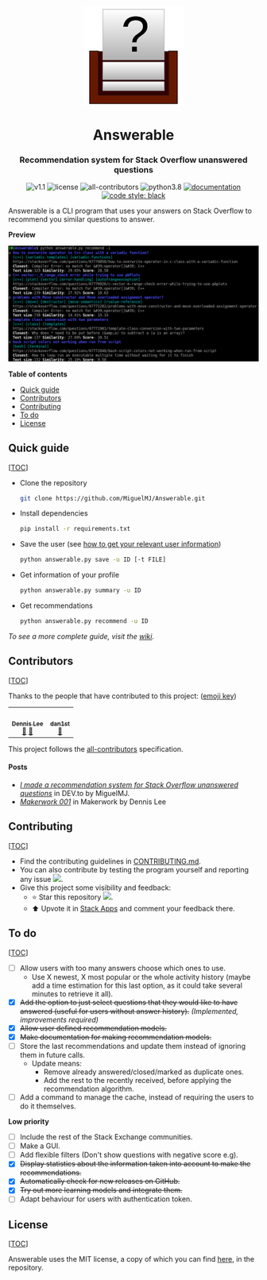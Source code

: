 <p align="center">
    <img src="doc/logo.svg" height="200px" alt="logo" title="Answerable">
</p>
<h1 align="center">Answerable</h1>
<h3 align="center">Recommendation system for Stack Overflow unanswered questions</h3>
<p align="center">
    <img title="v1.1" alt="v1.1" src="https://img.shields.io/badge/version-v1.1-informational?style=flat-square"
    <a href="LICENSE">
        <img title="MIT License" alt="license" src="https://img.shields.io/badge/license-MIT-informational?style=flat-square">
    </a>
	<img title="all-contributors" alt="all-contributors" src="https://img.shields.io/github/all-contributors/MiguelMJ/Answerable?color=informational&style=flat-square">
	<img title="python3.8" alt="python3.8" src="https://img.shields.io/badge/python-3.8-informational?style=flat-square">
	<a href="https://github.com/MiguelMJ/Answerable/wiki">
        <img title="documentation" alt="documentation" src="https://img.shields.io/badge/documentation-wiki-success?style=flat-square">
    </a>
	<a href="https://github.com/psf/black">
        <img title="code style: black" alt="code style: black" src="https://img.shields.io/badge/code%20style-black-000000.svg?style=flat-square">
    </a>
</p>



Answerable is a CLI program that uses your answers on Stack Overflow to recommend you similar questions to answer.

**Preview**

<p align="center"><img src="doc/preview.png" alt="preview"></p>

**Table of contents**

<span id="toc"></span>

  - [Quick guide](#Quick-guide30)
  - [Contributors](#contributors)
  - [Contributing](#Contributing66)
  - [To do](#To-do77)
  - [License](#License99)

<h2 id="Quick-guide30">Quick guide</h2> 

[[TOC](#toc)]

- Clone the repository

    ```bash
    git clone https://github.com/MiguelMJ/Answerable.git
    ```

- Install dependencies

    ```bash
    pip install -r requirements.txt
    ```

- Save the user (see [how to get your relevant user information](https://github.com/MiguelMJ/Answerable/wiki/Getting_user_info))

    ```bash
    python answerable.py save -u ID [-t FILE]
    ```

- Get information of your profile

    ```bash
    python answerable.py summary -u ID
    ```

- Get recommendations

  ```bash
  python answerable.py recommend -u ID
  ```

_To see a more complete guide, visit the [wiki](https://github.com/MiguelMJ/Answerable/wiki)._

<h2 id="contributors">Contributors</h2> 

[[TOC](#toc)]

Thanks to the people that have contributed to this project: ([emoji key](https://allcontributors.org/docs/en/emoji-key))

<!-- ALL-CONTRIBUTORS-LIST:START - Do not remove or modify this section -->
<!-- prettier-ignore-start -->
<!-- markdownlint-disable -->
<table>
  <tr>
    <td align="center"><a href="https://fxgit.work"><img src="https://avatars.githubusercontent.com/u/1080112?v=4?s=100" width="100px;" alt=""/><br /><sub><b>Dennis Lee</b></sub></a><br /><a href="https://github.com/MiguelMJ/Answerable/issues?q=author%3Adennislwm" title="Bug reports">🐛</a> <a href="#blog-dennislwm" title="Blogposts">📝</a></td>
    <td align="center"><a href="https://github.com/danthe1st"><img src="https://avatars.githubusercontent.com/u/34687786?v=4?s=100" width="100px;" alt=""/><br /><sub><b>dan1st</b></sub></a><br /><a href="https://github.com/MiguelMJ/Answerable/commits?author=danthe1st" title="Documentation">📖</a></td>
  </tr>
</table>
<!-- markdownlint-restore -->
<!-- prettier-ignore-end -->

<!-- ALL-CONTRIBUTORS-LIST:END -->

This project follows the [all-contributors](https://allcontributors.org/) specification.

#### Posts

- [*I made a recommendation system for Stack Overflow unanswered questions*](https://dev.to/miguelmj/i-made-a-recommendation-system-for-stack-overflow-unanswered-questions-280a) in DEV.to by MiguelMJ.
- <a id="blog-dennislwm" href="https://makerwork.substack.com/p/makerwork001"><i>Makerwork 001</i></a> in Makerwork by Dennis Lee

<h2 id="Contributing66">Contributing</h2> 

[[TOC](#toc)]

- Find the contributing guidelines in [CONTRIBUTING.md](CONTRIBUTING.md).
- You can also contribute by testing the program yourself and reporting any issue [![](https://img.shields.io/github/issues/MiguelMJ/Answerable?style=social)](https://github.com/MiguelMJ/Answerable/issues).
- Give this project some visibility and feedback:
  - :star: Star this repository [![](https://img.shields.io/github/stars/MiguelMJ/Answerable?style=social)](https://github.com/MiguelMJ/Answerable/stargazers).
  - :arrow_up: Upvote it in [Stack Apps](https://stackapps.com/questions/8805/placeholder-answerable-a-recomendator-of-unanswered-questions) and comment your feedback there.

<h2 id="To-do77">To do</h2> 

[[TOC](#toc)]

- [ ] Allow users with too many answers choose which ones to use.
  - Use X newest, X most popular or the whole activity history (maybe add a time estimation for this last option, as it could take several minutes to retrieve it all).
- [x] ~~Add the option to just select questions that they would like to have answered (useful for users without answer history).~~ *(Implemented, improvements required)*
- [x] ~~Allow user defined recommendation models.~~
- [x] ~~Make documentation for making recommendation models.~~
- [ ] Store the last recommendations and update them instead of ignoring them in future calls.
  - Update means:
    - Remove already answered/closed/marked as duplicate ones.
    - Add the rest to the recently received, before applying the recommendation algorithm.
- [ ] Add a command to manage the cache, instead of requiring the users to do it themselves.

**Low priority**

- [ ] Include the rest of the Stack Exchange communities.
- [ ] Make a GUI.
- [ ] Add flexible filters (Don't show questions with negative score e.g).
- [x] ~~Display statistics about the information taken into account to make the recommendations.~~
- [x] ~~Automatically check for new releases on GitHub.~~
- [x] ~~Try out more learning models and integrate them.~~
- [ ] Adapt behaviour for users with authentication token.

<h2 id="License99">License</h2> 

[[TOC](#toc)]

Answerable uses the MIT license, a copy of which you can find [here](LICENSE), in the repository.

